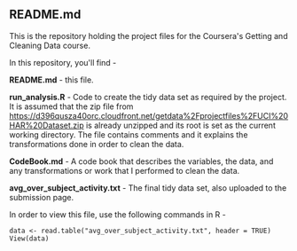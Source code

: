 ## README.md

This is the repository holding the project files for the Coursera's Getting and Cleaning Data course.

In this repository, you'll find -

**README.md** - this file.

**run_analysis.R** - Code to create the tidy data set as required by the project. It is assumed that the zip file from https://d396qusza40orc.cloudfront.net/getdata%2Fprojectfiles%2FUCI%20HAR%20Dataset.zip is already unzipped and its root is set as the current working directory. The file contains comments and it explains the transformations done in order to clean the data.

**CodeBook.md** - A code book that describes the variables, the data, and any transformations or work that I performed to clean the data.

**avg_over_subject_activity.txt** - The final tidy data set, also uploaded to the submission page.

In order to view this file, use the following commands in R -

```
data <- read.table("avg_over_subject_activity.txt", header = TRUE)
View(data) 
```